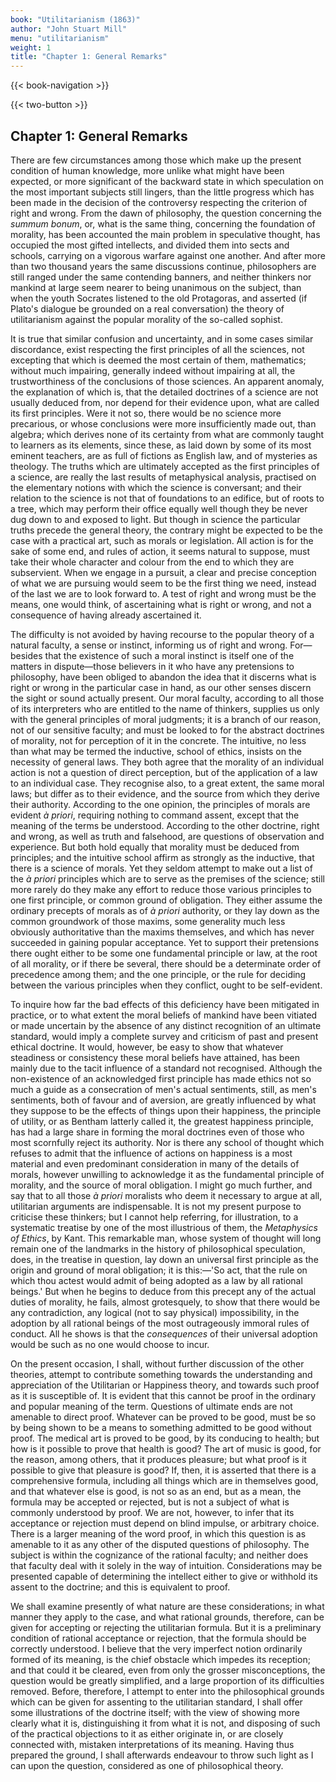 ```yaml
---
book: "Utilitarianism (1863)"
author: "John Stuart Mill"
menu: "utilitarianism"
weight: 1
title: "Chapter 1: General Remarks"
---
```


{{< book-navigation >}}

{{< two-button >}}

## Chapter 1: General Remarks

There are few circumstances among those which make up the present condition of human knowledge, more unlike what might have been expected, or more significant of the backward state in which speculation on the most important subjects still lingers, than the little progress which has been made in the decision of the controversy respecting the criterion of right and wrong. From the dawn of philosophy, the question concerning the _summum bonum_, or, what is the same thing, concerning the foundation of morality, has been accounted the main problem in speculative thought, has occupied the most gifted intellects, and divided them into sects and schools, carrying on a vigorous warfare against one another. And after more than two thousand years the same discussions continue, philosophers are still ranged under the same contending banners, and neither thinkers nor mankind at large seem nearer to being unanimous on the subject, than when the youth Socrates listened to the old Protagoras, and asserted (if Plato's dialogue be grounded on a real conversation) the theory of utilitarianism against the popular morality of the so-called sophist.

It is true that similar confusion and uncertainty, and in some cases similar discordance, exist respecting the first principles of all the sciences, not excepting that which is deemed the most certain of them, mathematics; without much impairing, generally indeed without impairing at all, the trustworthiness of the conclusions of those sciences. An apparent anomaly, the explanation of which is, that the detailed doctrines of a science are not usually deduced from, nor depend for their evidence upon, what are called its first principles. Were it not so, there would be no science more precarious, or whose conclusions were more insufficiently made out, than algebra; which derives none of its certainty from what are commonly taught to learners as its elements, since these, as laid down by some of its most eminent teachers, are as full of fictions as English law, and of mysteries as theology. The truths which are ultimately accepted as the first principles of a science, are really the last results of metaphysical analysis, practised on the elementary notions with which the science is conversant; and their relation to the science is not that of foundations to an edifice, but of roots to a tree, which may perform their office equally well though they be never dug down to and exposed to light. But though in science the particular truths precede the general theory, the contrary might be expected to be the case with a practical art, such as morals or legislation. All action is for the sake of some end, and rules of action, it seems natural to suppose, must take their whole character and colour from the end to which they are subservient. When we engage in a pursuit, a clear and precise conception of what we are pursuing would seem to be the first thing we need, instead of the last we are to look forward to. A test of right and wrong must be the means, one would think, of ascertaining what is right or wrong, and not a consequence of having already ascertained it.

The difficulty is not avoided by having recourse to the popular theory of a natural faculty, a sense or instinct, informing us of right and wrong. For—besides that the existence of such a moral instinct is itself one of the matters in dispute—those believers in it who have any pretensions to philosophy, have been obliged to abandon the idea that it discerns what is right or wrong in the particular case in hand, as our other senses discern the sight or sound actually present. Our moral faculty, according to all those of its interpreters who are entitled to the name of thinkers, supplies us only with the general principles of moral judgments; it is a branch of our reason, not of our sensitive faculty; and must be looked to for the abstract doctrines of morality, not for perception of it in the concrete. The intuitive, no less than what may be termed the inductive, school of ethics, insists on the necessity of general laws. They both agree that the morality of an individual action is not a question of direct perception, but of the application of a law to an individual case. They recognise also, to a great extent, the same moral laws; but differ as to their evidence, and the source from which they derive their authority. According to the one opinion, the principles of morals are evident _à priori_, requiring nothing to command assent, except that the meaning of the terms be understood. According to the other doctrine, right and wrong, as well as truth and falsehood, are questions of observation and experience. But both hold equally that morality must be deduced from principles; and the intuitive school affirm as strongly as the inductive, that there is a science of morals. Yet they seldom attempt to make out a list of the _à priori_ principles which are to serve as the premises of the science; still more rarely do they make any effort to reduce those various principles to one first principle, or common ground of obligation. They either assume the ordinary precepts of morals as of _à priori_ authority, or they lay down as the common groundwork of those maxims, some generality much less obviously authoritative than the maxims themselves, and which has never succeeded in gaining popular acceptance. Yet to support their pretensions there ought either to be some one fundamental principle or law, at the root of all morality, or if there be several, there should be a determinate order of precedence among them; and the one principle, or the rule for deciding between the various principles when they conflict, ought to be self-evident.

To inquire how far the bad effects of this deficiency have been mitigated in practice, or to what extent the moral beliefs of mankind have been vitiated or made uncertain by the absence of any distinct recognition of an ultimate standard, would imply a complete survey and criticism of past and present ethical doctrine. It would, however, be easy to show that whatever steadiness or consistency these moral beliefs have attained, has been mainly due to the tacit influence of a standard not recognised. Although the non-existence of an acknowledged first principle has made ethics not so much a guide as a consecration of men's actual sentiments, still, as men's sentiments, both of favour and of aversion, are greatly influenced by what they suppose to be the effects of things upon their happiness, the principle of utility, or as Bentham latterly called it, the greatest happiness principle, has had a large share in forming the moral doctrines even of those who most scornfully reject its authority. Nor is there any school of thought which refuses to admit that the influence of actions on happiness is a most material and even predominant consideration in many of the details of morals, however unwilling to acknowledge it as the fundamental principle of morality, and the source of moral obligation. I might go much further, and say that to all those _à priori_ moralists who deem it necessary to argue at all, utilitarian arguments are indispensable. It is not my present purpose to criticise these thinkers; but I cannot help referring, for illustration, to a systematic treatise by one of the most illustrious of them, the _Metaphysics of Ethics_, by Kant. This remarkable man, whose system of thought will long remain one of the landmarks in the history of philosophical speculation, does, in the treatise in question, lay down an universal first principle as the origin and ground of moral obligation; it is this:—'So act, that the rule on which thou actest would admit of being adopted as a law by all rational beings.' But when he begins to deduce from this precept any of the actual duties of morality, he fails, almost grotesquely, to show that there would be any contradiction, any logical (not to say physical) impossibility, in the adoption by all rational beings of the most outrageously immoral rules of conduct. All he shows is that the _consequences_ of their universal adoption would be such as no one would choose to incur.

On the present occasion, I shall, without further discussion of the other theories, attempt to contribute something towards the understanding and appreciation of the Utilitarian or Happiness theory, and towards such proof as it is susceptible of. It is evident that this cannot be proof in the ordinary and popular meaning of the term. Questions of ultimate ends are not amenable to direct proof. Whatever can be proved to be good, must be so by being shown to be a means to something admitted to be good without proof. The medical art is proved to be good, by its conducing to health; but how is it possible to prove that health is good? The art of music is good, for the reason, among others, that it produces pleasure; but what proof is it possible to give that pleasure is good? If, then, it is asserted that there is a comprehensive formula, including all things which are in themselves good, and that whatever else is good, is not so as an end, but as a mean, the formula may be accepted or rejected, but is not a subject of what is commonly understood by proof. We are not, however, to infer that its acceptance or rejection must depend on blind impulse, or arbitrary choice. There is a larger meaning of the word proof, in which this question is as amenable to it as any other of the disputed questions of philosophy. The subject is within the cognizance of the rational faculty; and neither does that faculty deal with it solely in the way of intuition. Considerations may be presented capable of determining the intellect either to give or withhold its assent to the doctrine; and this is equivalent to proof.

We shall examine presently of what nature are these considerations; in what manner they apply to the case, and what rational grounds, therefore, can be given for accepting or rejecting the utilitarian formula. But it is a preliminary condition of rational acceptance or rejection, that the formula should be correctly understood. I believe that the very imperfect notion ordinarily formed of its meaning, is the chief obstacle which impedes its reception; and that could it be cleared, even from only the grosser misconceptions, the question would be greatly simplified, and a large proportion of its difficulties removed. Before, therefore, I attempt to enter into the philosophical grounds which can be given for assenting to the utilitarian standard, I shall offer some illustrations of the doctrine itself; with the view of showing more clearly what it is, distinguishing it from what it is not, and disposing of such of the practical objections to it as either originate in, or are closely connected with, mistaken interpretations of its meaning. Having thus prepared the ground, I shall afterwards endeavour to throw such light as I can upon the question, considered as one of philosophical theory.
